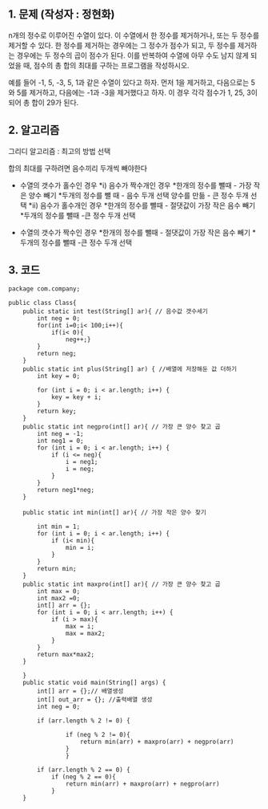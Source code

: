 ## 1. 문제 (작성자 : 정현화)
n개의 정수로 이루어진 수열이 있다. 
이 수열에서 한 정수를 제거하거나, 또는 두 정수를 제거할 수 있다. 
한 정수를 제거하는 경우에는 그 정수가 점수가 되고, 
두 정수를 제거하는 경우에는 두 정수의 곱이 점수가 된다. 
이를 반복하여 수열에 아무 수도 남지 않게 되었을 때, 
점수의 총 합의 최대를 구하는 프로그램을 작성하시오.

예를 들어 -1, 5, -3, 5, 1과 같은 수열이 있다고 하자. 먼저 1을 제거하고, 
다음으로는 5와 5를 제거하고, 다음에는 -1과 -3을 제거했다고 하자. 
이 경우 각각 점수가 1, 25, 3이 되어 총 합이 29가 된다.

## 2. 알고리즘
그리디 알고리즘 : 최고의 방법 선택

합의 최대를 구하려면 음수끼리 두개씩 빼야한다
* 수열의 갯수가 홀수인 경우
	*i) 음수가 짝수개인 경우
		*한개의 정수를 뺄때
		- 가장 작은 양수 빼기
		*두개의 정수를 뺄 때
		- 음수 두개 선택 양수를 만듦
		- 큰 정수 두개 선택
	*ii) 음수가 홀수개인 경우 
		*한개의 정수를 뺄때
		- 절댓값이 가장 작은 음수 빼기
		*두개의 정수를 뺄때
		-큰 정수 두개 선택
		
* 수열의 갯수가 짝수인 경우
	*한개의 정수를 뺄때
		- 절댓값이 가장 작은 음수 빼기
	*두개의 정수를 뺄때
		-큰 정수 두개 선택 

## 3. 코드
```
package com.company;

public class Class{
    public static int test(String[] ar){ // 음수값 갯수세기
        int neg = 0;
        for(int i=0;i< 100;i++){
            if(i< 0){
                neg++;}
        }
        return neg;
    }
    public static int plus(String[] ar) { //배열에 저장해둔 값 더하기
        int key = 0;

        for (int i = 0; i < ar.length; i++) {
            key = key + i;
        }
        return key;
    }
    public static int negpro(int[] ar){ // 가장 큰 양수 찾고 곱
        int neg = -1;
        int neg1 = 0;
        for (int i = 0; i < ar.length; i++) {
            if (i <= neg){
                i = neg1;
                i = neg;
            }
        }
        return neg1*neg;
    }

    public static int min(int[] ar){ // 가장 작은 양수 찾기

        int min = 1;
        for (int i = 0; i < ar.length; i++) {
            if (i< min){
                min = i;
            }
        }
        return min;
    }
    public static int maxpro(int[] ar){ // 가장 큰 양수 찾고 곱
        int max = 0;
        int max2 =0;
        int[] arr = {};
        for (int i = 0; i < arr.length; i++) {
            if (i > max){
                max = i;
                max = max2;
            }
        }
        return max*max2;
    }

    }
    public static void main(String[] args) {
        int[] arr = {};// 배열생성
        int[] out_arr = {}; //출력배열 생성
        int neg = 0;

        if (arr.length % 2 != 0) {

                if (neg % 2 != 0){
                    return min(arr) + maxpro(arr) + negpro(arr)
                }
                }

        if (arr.length % 2 == 0) {
            if (neg % 2 == 0){
                return min(arr) + maxpro(arr) + negpro(arr)
            }
    }
```
